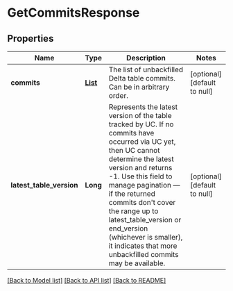 # GetCommitsResponse
## Properties

| Name | Type | Description | Notes |
|------------ | ------------- | ------------- | -------------|
| **commits** | [**List**](CommitInfo.md) | The list of unbackfilled Delta table commits. Can be in arbitrary order. | [optional] [default to null] |
| **latest\_table\_version** | **Long** | Represents the latest version of the table tracked by UC. If no commits have occurred via UC yet,  then UC cannot determine the latest version and returns -1. Use this field to manage pagination —  if the returned commits don&#39;t cover the range up to latest_table_version or end_version (whichever is smaller),  it indicates that more unbackfilled commits may be available.  | [optional] [default to null] |

[[Back to Model list]](../README.md#documentation-for-models) [[Back to API list]](../README.md#documentation-for-api-endpoints) [[Back to README]](../README.md)

